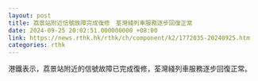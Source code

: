 ```yaml
---
layout: post
title: 荔景站附近信號故障完成復修　荃灣綫列車服務逐步回復正常
date: 2024-09-25 20:02:51.000000000 +08:00
link: https://news.rthk.hk/rthk/ch/component/k2/1772035-20240925.htm
categories: rthk
---
```


港鐵表示，荔景站附近的信號故障已完成復修，荃灣綫列車服務逐步回復正常。
